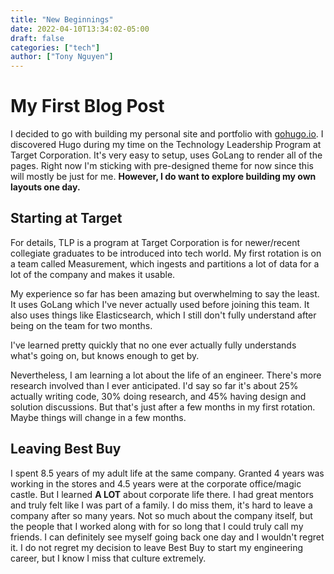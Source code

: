 ```yaml
---
title: "New Beginnings"
date: 2022-04-10T13:34:02-05:00
draft: false
categories: ["tech"]
author: ["Tony Nguyen"]
---
```


# My First Blog Post

I decided to go with building my personal site and portfolio with [gohugo.io](https://gohugo.io/).
I discovered Hugo during my time on the Technology Leadership Program at Target Corporation.
It's very easy to setup, uses GoLang to render all of the pages. Right now I'm sticking with pre-designed theme for now since this will mostly be just for me. **However, I do want to explore building my own layouts one day.**

## Starting at Target

For details, TLP is a program at Target Corporation is for newer/recent collegiate graduates to be introduced into tech world. My first rotation is on a team called Measurement, which ingests and partitions a lot of data for a lot of the company and makes it usable.

My experience so far has been amazing but overwhelming to say the least. It uses GoLang which I've never actually used before joining this team. It also uses things like Elasticsearch, which I still don't fully understand after being on the team for two months.

I've learned pretty quickly that no one ever actually fully understands what's going on, but knows enough to get by.

Nevertheless, I am learning a lot about the life of an engineer. There's more research involved than I ever anticipated. I'd say so far it's about 25% actually writing code, 30% doing research, and 45% having design and solution discussions. But that's just after a few months in my first rotation. Maybe things will change in a few months.

## Leaving Best Buy

I spent 8.5 years of my adult life at the same company. Granted 4 years was working in the stores and 4.5 years were at the corporate office/magic castle. But I learned **A LOT** about corporate life there. I had great mentors and truly felt like I was part of a family. I do miss them, it's hard to leave a company after so many years. Not so much about the company itself, but the people that I worked along with for so long that I could truly call my friends. I can definitely see myself going back one day and I wouldn't regret it. I do not regret my decision to leave Best Buy to start my engineering career, but I know I miss that culture extremely.
